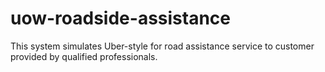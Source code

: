 # uow-roadside-assistance
This system simulates Uber-style for road assistance service to customer provided by qualified professionals.
